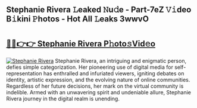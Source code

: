 ## Stephanie Rivera 𝙻eaked 𝙽u𝚍e - Part-7eZ 𝚅𝚒deo B𝚒kini 𝙿hotos - Hot All 𝙻eaks 3wwvO

# <h2><a href="http://ld22nni.urlbe.top/?page=Stephanie+Rivera">🔗🔗👉👉 Stephanie Rivera P𝚑oto𝚜Vid𝚎o</a></h2>

[![Stephanie Rivera](https://i.imgur.com/eBuTRDB.gif)](http://ld22nni.urlbe.top/?page=Stephanie+Rivera)
Stephanie Rivera, an intriguing and enigmatic person, defies simple categorization. Her pioneering use of digital media for self-representation has enthralled and infuriated viewers, igniting debates on identity, artistic expression, and the evolving nature of online communities. Regardless of her future decisions, her mark on the virtual community is indelible. Armed with an unwavering spirit and undeniable allure, Stephanie Rivera journey in the digital realm is unending.

